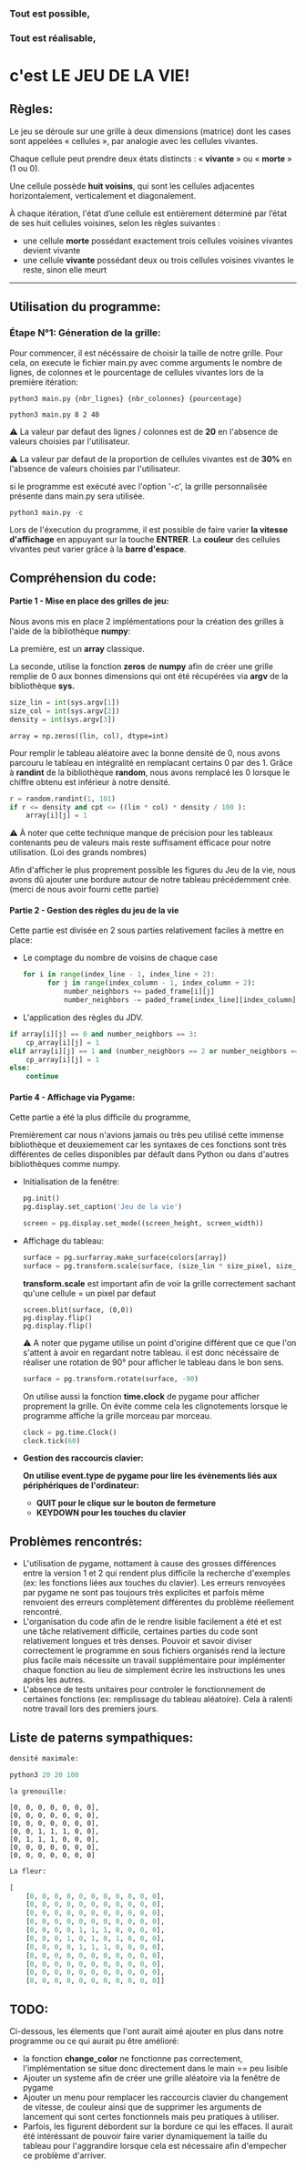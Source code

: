 ### Tout est possible,

### Tout est réalisable,

# c'est  **LE JEU DE LA VIE!**

## Règles:

Le jeu se déroule sur une grille à deux dimensions (matrice) dont les cases sont appelées « cellules », par analogie avec les cellules vivantes.

Chaque cellule peut  prendre deux états distincts : « **vivante** » ou « **morte** » (1 ou 0).

Une cellule possède **huit voisins**, qui sont les cellules adjacentes horizontalement, verticalement et diagonalement.

À chaque itération, l'état d’une cellule est entièrement déterminé par l’état de ses huit cellules voisines, selon les règles suivantes :

- une cellule **morte** possédant exactement trois cellules voisines vivantes devient vivante
- une cellule **vivante** possédant deux ou trois cellules voisines vivantes le reste, sinon elle meurt

---

## Utilisation du programme:

### Étape N°1: Géneration de la grille:

Pour commencer, il est nécéssaire de choisir la taille de notre grille. Pour cela, on execute le  fichier main.py avec comme arguments le nombre de lignes, de colonnes et le pourcentage de cellules vivantes lors de la première itération:

```shell
python3 main.py {nbr_lignes} {nbr_colonnes} {pourcentage}
```

```shell
python3 main.py 8 2 40
```

⚠️ La valeur par defaut des lignes / colonnes est de **20** en l'absence de valeurs choisies par l'utilisateur.

⚠️ La valeur par defaut de la proportion de cellules vivantes est de **30%** en l'absence de valeurs choisies par l'utilisateur.

si le programme est exécuté avec l'option '-c', la grille personnalisée présente dans main.py sera utilisée.

```python
python3 main.py -c
```

Lors de l'éxecution du programme, il est possible de faire varier **la vitesse d'affichage** en appuyant sur la touche **ENTRER**.
La **couleur** des cellules vivantes peut varier grâce à la **barre d'espace**.

## Compréhension du code:

#### Partie 1 - Mise en place des grilles de jeu:

Nous avons mis en place 2 implémentations pour la création des grilles à l'aide de la bibliothèque **numpy**:

La première, est un **array** classique.

La seconde, utilise la fonction **zeros** de **numpy** afin de créer une grille remplie de 0 aux bonnes dimensions qui ont été récupérées via **argv** de la bibliothèque **sys.**

```python
size_lin = int(sys.argv[1])
size_col = int(sys.argv[2])
density = int(sys.argv[3])
```

``` python⚠
array = np.zeros((lin, col), dtype=int)
```

Pour remplir le tableau aléatoire avec la bonne densité de 0, nous avons parcouru le tableau en intégralité en remplacant certains 0 par des 1. Grâce à **randint** de la bibliothèque **random**, nous avons remplacé les 0 lorsque le chiffre obtenu est inférieur à notre densité.

```python
r = random.randint(1, 101)
if r <= density and cpt <= ((lin * col) * density / 100 ):
    array[i][j] = 1
```

⚠️ À noter que cette technique manque de précision pour les tableaux contenants peu de valeurs mais reste suffisament éfficace pour notre utilisation. (Loi des grands nombres)

Afin d'afficher le plus proprement possible les figures du Jeu de la vie, nous avons dû ajouter une bordure autour de notre tableau précédemment crée. (merci de nous avoir fourni cette partie)

#### Partie 2 - Gestion des règles du jeu de la vie

Cette partie est divisée en 2 sous parties relativement faciles à mettre en place:

* Le comptage du nombre de voisins de chaque case

  ```python
  for i in range(index_line - 1, index_line + 2):
  		for j in range(index_column - 1, index_column + 2):
  			number_neighbors += paded_frame[i][j]
  			number_neighbors -= paded_frame[index_line][index_column]
  ```
* L'application des règles du JDV.

```python
if array[i][j] == 0 and number_neighbors == 3:
	cp_array[i][j] = 1
elif array[i][j] == 1 and (number_neighbors == 2 or number_neighbors == 3):
	cp_array[i][j] = 1
else:
	continue
```

#### Partie 4 - Affichage via Pygame:

Cette partie a été la plus difficile du programme,

Premièrement car nous n'avions jamais ou très peu utilisé cette immense bibliothèque et deuxiemement car les syntaxes de ces fonctions sont très différentes de celles disponibles par défault dans Python ou dans d'autres bibliothèques comme numpy.

* Initialisation de la fenêtre:

  ```python
  pg.init()
  pg.display.set_caption('Jeu de la vie')
  ```

  ```python
  screen = pg.display.set_mode((screen_height, screen_width))
  ```

* Affichage du tableau:

  ```python
  surface = pg.surfarray.make_surface(colors[array])
  surface = pg.transform.scale(surface, (size_lin * size_pixel, size_col * size_pixel))
  ```

  **transform.scale** est important afin de voir la grille correctement sachant qu'une cellule = un pixel par defaut

  ```screen.fill((30,
  screen.blit(surface, (0,0))
  pg.display.flip()
  pg.display.flip()
  ```

  ⚠️ A noter que pygame utilise un point d'origine différent que ce que l'on s'attent à avoir en regardant notre tableau. il est donc nécéssaire de réaliser une rotation de 90° pour afficher le tableau dans le bon sens.

  ```python
  surface = pg.transform.rotate(surface, -90)

  ```

  On utilise aussi la fonction **time.clock** de pygame pour afficher proprement la grille. On évite comme cela les clignotements lorsque le programme affiche la grille morceau par morceau.

  ```python
  clock = pg.time.Clock()
  clock.tick(60)
  ```
* **Gestion des raccourcis clavier:**

  **On utilise event.type de pygame pour lire les évènements liés aux périphériques de l'ordinateur:**

  * **QUIT pour le clique sur le bouton de fermeture**
  * **KEYDOWN pour les touches du clavier**

## Problèmes rencontrés:

* L'utilisation de pygame, nottament à cause des grosses différences entre la version 1 et 2 qui rendent plus difficile la recherche d'exemples (ex: les fonctions liées aux touches du clavier).
  Les erreurs renvoyées par pygame ne sont pas toujours très explicites et parfois même renvoient des erreurs complètement différentes du problème réellement rencontré.
* L'organisation du code afin de le rendre lisible facilement a été et est une tâche relativement difficile, certaines parties du code sont relativement longues et très denses. Pouvoir et savoir diviser correctement le programme en sous fichiers organisés rend la lecture plus facile mais nécessite un travail supplémentaire pour implémenter chaque fonction au lieu de simplement écrire les instructions les unes après les autres.
* L'absence de tests unitaires pour controler le fonctionnement de certaines fonctions (ex: remplissage du tableau aléatoire). Cela à ralenti notre travail lors des premiers jours.

## Liste de paterns sympathiques:

```python
densité maximale:

python3 20 20 100
```

```
la grenouille:

[0, 0, 0, 0, 0, 0, 0],
[0, 0, 0, 0, 0, 0, 0],
[0, 0, 0, 0, 0, 0, 0],
[0, 0, 1, 1, 1, 0, 0],
[0, 1, 1, 1, 0, 0, 0],
[0, 0, 0, 0, 0, 0, 0],
[0, 0, 0, 0, 0, 0, 0]

```

```python
La fleur:

[
	[0, 0, 0, 0, 0, 0, 0, 0, 0, 0, 0],
	[0, 0, 0, 0, 0, 0, 0, 0, 0, 0, 0],
	[0, 0, 0, 0, 0, 0, 0, 0, 0, 0, 0],
	[0, 0, 0, 0, 0, 0, 0, 0, 0, 0, 0],
	[0, 0, 0, 0, 1, 1, 1, 0, 0, 0, 0],
	[0, 0, 0, 1, 0, 1, 0, 1, 0, 0, 0],
	[0, 0, 0, 0, 1, 1, 1, 0, 0, 0, 0],
	[0, 0, 0, 0, 0, 0, 0, 0, 0, 0, 0],
	[0, 0, 0, 0, 0, 0, 0, 0, 0, 0, 0],
	[0, 0, 0, 0, 0, 0, 0, 0, 0, 0, 0],
	[0, 0, 0, 0, 0, 0, 0, 0, 0, 0, 0]]

```

## TODO:

Ci-dessous, les élements que l'ont aurait aimé ajouter en plus dans notre programme ou ce qui aurait pu être amélioré:

* la fonction **change_color** ne fonctionne pas correctement, l'implémentation se situe donc directement dans le main == peu lisible
* Ajouter un systeme afin de créer une grille aléatoire via la fenêtre de pygame
* Ajouter un menu pour remplacer les raccourcis clavier du changement de vitesse, de couleur ainsi que de supprimer les arguments de lancement qui sont certes fonctionnels mais peu pratiques à utiliser.
* Parfois, les figurent débordent sur la bordure ce qui les effaces. Il aurait été intéréssant de pouvoir faire varier dynamiquement la taille du tableau pour l'aggrandire lorsque cela est nécessaire afin d'empecher ce problème d'arriver.
